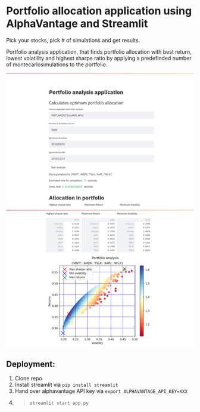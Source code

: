 # Portfolio allocation application using AlphaVantage and Streamlit

Pick your stocks, pick # of simulations and get results.

Portfolio analysis application, that finds portfolio allocation with best return, lowest volatility and highest sharpe ratio by applying a predefinded number of montecarlosimulations to the portfolio.

![Image1](./assets/image1.png)
![Image2](./assets/image2.png)

## Deployment:
1. Clone repo
2. Install streamlit via `pip install streamlit`
3. Hand over alphavantage API key via  `export ALPHAVANTAGE_API_KEY=XXX`
4. > `streamlit start app.py`